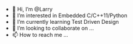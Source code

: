 - 👋 Hi, I’m @Larry
- 👀 I’m interested in Embedded C/C++11/Python
- 🌱 I’m currently learning Test Driven Design
- 💞️ I’m looking to collaborate on ...
- 📫 How to reach me ...

<!---
LarryFLuo/LarryFLuo is a ✨ special ✨ repository because its `README.md` (this file) appears on your GitHub profile.
You can click the Preview link to take a look at your changes.
--->
